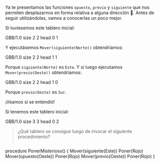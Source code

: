 Ya te presentamos las funciones `opuesto`, `previo` y `siguiente` que nos permiten desplazarnos en forma relativa a alguna dirección :exploding_head:. Antes de seguir utilizándolas, vamos a conocerlas un poco mejor.

Si tuviesemos este tablero inicial:

<gs-board>
  GBB/1.0
  size 2 2
  head 0 1
</gs-board>

Y ejecutásemos `Mover(siguiente(Norte))` obtendríamos:

<gs-board>
  GBB/1.0
  size 2 2
  head 1 1
</gs-board>

Porque `siguiente(Norte)` es `Este`. Y si luego ejecutamos `Mover(previo(Oeste))` obtendríamos:

<gs-board>
  GBB/1.0
  size 2 2
  head 1 0
</gs-board>

Porque `previo(Oeste)` es `Sur`.

¡Veamos si se entendió!

Si tenemos este tablero inicial:

<gs-board>
  GBB/1.0
  size 3 3
  head 0 2
</gs-board>

> ¿Qué tablero se consigue luego de invocar el siguiente procedimiento?
>
>```gobstones
procedure PonerMisterioso() {
  Mover(siguiente(Este))
  Poner(Rojo)
  Mover(opuesto(Oeste))
  Poner(Rojo)
  Mover(previo(Oeste))
  Poner(Rojo)
}


